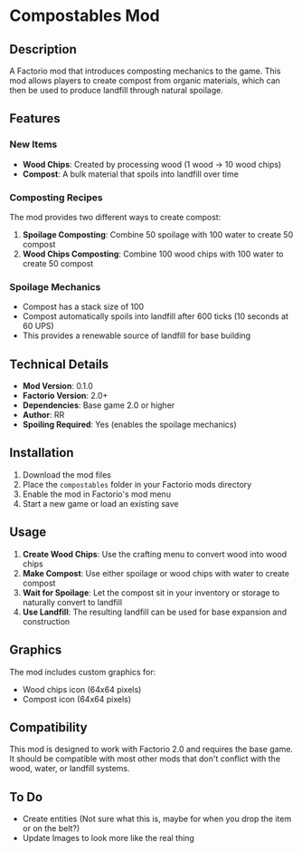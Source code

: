 # Compostables Mod

## Description

A Factorio mod that introduces composting mechanics to the game. This mod allows players to create compost from organic materials, which can then be used to produce landfill through natural spoilage.

## Features

### New Items
- **Wood Chips**: Created by processing wood (1 wood → 10 wood chips)
- **Compost**: A bulk material that spoils into landfill over time

### Composting Recipes
The mod provides two different ways to create compost:

1. **Spoilage Composting**: Combine 50 spoilage with 100 water to create 50 compost
2. **Wood Chips Composting**: Combine 100 wood chips with 100 water to create 50 compost

### Spoilage Mechanics
- Compost has a stack size of 100
- Compost automatically spoils into landfill after 600 ticks (10 seconds at 60 UPS)
- This provides a renewable source of landfill for base building

## Technical Details

- **Mod Version**: 0.1.0
- **Factorio Version**: 2.0+
- **Dependencies**: Base game 2.0 or higher
- **Author**: RR
- **Spoiling Required**: Yes (enables the spoilage mechanics)

## Installation

1. Download the mod files
2. Place the `compostables` folder in your Factorio mods directory
3. Enable the mod in Factorio's mod menu
4. Start a new game or load an existing save

## Usage

1. **Create Wood Chips**: Use the crafting menu to convert wood into wood chips
2. **Make Compost**: Use either spoilage or wood chips with water to create compost
3. **Wait for Spoilage**: Let the compost sit in your inventory or storage to naturally convert to landfill
4. **Use Landfill**: The resulting landfill can be used for base expansion and construction

## Graphics

The mod includes custom graphics for:
- Wood chips icon (64x64 pixels)
- Compost icon (64x64 pixels)

## Compatibility

This mod is designed to work with Factorio 2.0 and requires the base game. It should be compatible with most other mods that don't conflict with the wood, water, or landfill systems.

## To Do

- Create entities (Not sure what this is, maybe for when you drop the item or on the belt?)
- Update Images to look more like the real thing
